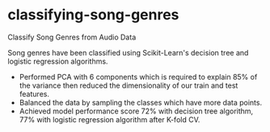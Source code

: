 # classifying-song-genres
Classify Song Genres from Audio Data

Song genres have been classified using Scikit-Learn's decision tree and logistic regression algorithms.

- Performed PCA with 6 components which is required to explain 85% of the variance then reduced the dimensionality of our train and test features.
- Balanced the data by sampling the classes which have more data points.
- Achieved model performance score 72% with decision tree algorithm, 77% with logistic regression algorithm after K-fold CV.
